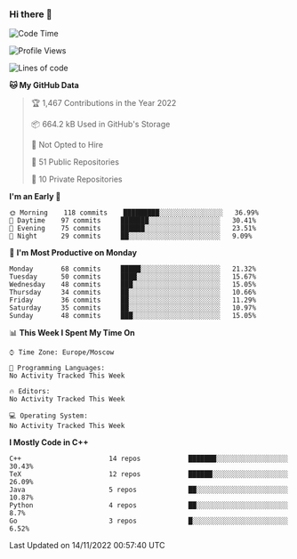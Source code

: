 ### Hi there 👋

<!--
**SemenMartynov/SemenMartynov** is a ✨ _special_ ✨ repository because its `README.md` (this file) appears on your GitHub profile.

Here are some ideas to get you started:

- 🔭 I’m currently working on ...
- 🌱 I’m currently learning ...
- 👯 I’m looking to collaborate on ...
- 🤔 I’m looking for help with ...
- 💬 Ask me about ...
- 📫 How to reach me: ...
- 😄 Pronouns: ...
- ⚡ Fun fact: ...
-->

<!--START_SECTION:waka-->
![Code Time](http://img.shields.io/badge/Code%20Time-0%20secs-blue)

![Profile Views](http://img.shields.io/badge/Profile%20Views-13-blue)

![Lines of code](https://img.shields.io/badge/From%20Hello%20World%20I%27ve%20Written-2%20Million%20lines%20of%20code-blue)

**🐱 My GitHub Data** 

> 🏆 1,467 Contributions in the Year 2022
 > 
> 📦 664.2 kB Used in GitHub's Storage 
 > 
> 🚫 Not Opted to Hire
 > 
> 📜 51 Public Repositories 
 > 
> 🔑 10 Private Repositories  
 > 
**I'm an Early 🐤** 

```text
🌞 Morning    118 commits    █████████░░░░░░░░░░░░░░░░   36.99% 
🌆 Daytime    97 commits     ███████░░░░░░░░░░░░░░░░░░   30.41% 
🌃 Evening    75 commits     ██████░░░░░░░░░░░░░░░░░░░   23.51% 
🌙 Night      29 commits     ██░░░░░░░░░░░░░░░░░░░░░░░   9.09%

```
📅 **I'm Most Productive on Monday** 

```text
Monday       68 commits     █████░░░░░░░░░░░░░░░░░░░░   21.32% 
Tuesday      50 commits     ████░░░░░░░░░░░░░░░░░░░░░   15.67% 
Wednesday    48 commits     ███░░░░░░░░░░░░░░░░░░░░░░   15.05% 
Thursday     34 commits     ██░░░░░░░░░░░░░░░░░░░░░░░   10.66% 
Friday       36 commits     ██░░░░░░░░░░░░░░░░░░░░░░░   11.29% 
Saturday     35 commits     ██░░░░░░░░░░░░░░░░░░░░░░░   10.97% 
Sunday       48 commits     ███░░░░░░░░░░░░░░░░░░░░░░   15.05%

```


📊 **This Week I Spent My Time On** 

```text
⌚︎ Time Zone: Europe/Moscow

💬 Programming Languages: 
No Activity Tracked This Week

🔥 Editors: 
No Activity Tracked This Week

💻 Operating System: 
No Activity Tracked This Week

```

**I Mostly Code in C++** 

```text
C++                      14 repos            ███████░░░░░░░░░░░░░░░░░░   30.43% 
TeX                      12 repos            ██████░░░░░░░░░░░░░░░░░░░   26.09% 
Java                     5 repos             ██░░░░░░░░░░░░░░░░░░░░░░░   10.87% 
Python                   4 repos             ██░░░░░░░░░░░░░░░░░░░░░░░   8.7% 
Go                       3 repos             █░░░░░░░░░░░░░░░░░░░░░░░░   6.52%

```



 Last Updated on 14/11/2022 00:57:40 UTC
<!--END_SECTION:waka-->